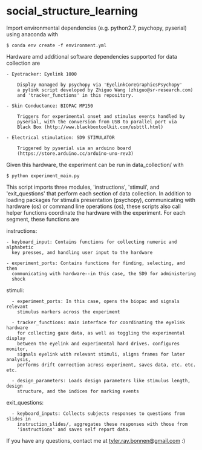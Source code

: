 # social_structure_learning


Import environmental dependencies (e.g. python2.7, psychopy, pyserial) using anaconda with

    $ conda env create -f environment.yml

Hardware amd additional software dependencies supported for data collection are
	
	- Eyetracker: Eyelink 1000
		
		Display managed by psychopy via 'EyelinkCoreGraphicsPsychopy' 
		a pylink script developed by Zhiguo Wang (zhiguo@sr-research.com)
		and 'tracker_functions' in this repository.  
 
	- Skin Conductance: BIOPAC MP150

		Triggers for experimental onset and stimulus events handled by
		pyserial, with the conversion from USB to parallel port via 
		Black Box (http://www.blackboxtoolkit.com/usbttl.html)

	- Electrical stimulation: SD9 STIMULATOR

		Triggered by pyserial via an arduino board 
		(https://store.arduino.cc/arduino-uno-rev3) 

Given this hardware, the experiment can be run in data_collection/ with

    $ python experiment_main.py

This script imports three modules, 'instructions', 'stimuli', and 'exit_questions'
that perform each section of data collection. In addition to loading packages 
for stimulis presentation (psychopy), communicating with hardware (os) or 
command line operations (os), these scripts also call helper functions coordinate
the hardware with the experiment. For each segment, these functions are

  instructions:

    - keyboard_input: Contains functions for collecting numeric and alphabetic
      key presses, and handling user input to the hardware

    - experiment_ports: Contains functions for finding, selecting, and then
      communicating with hardware--in this case, the SD9 for administering
      shock

  stimuli:

      - experiment_ports: In this case, opens the biopac and signals relevant
        stimulus markers across the experiment

      - tracker_functions: main interface for coordinating the eyelink hardware
        for collecting gaze data, as well as toggling the experimental display
        between the eyelink and experimental hard drives. configures monitor,
        signals eyelink with relevant stimuli, aligns frames for later analysis,
        performs drift correction across experiment, saves data, etc. etc. etc.

      - design_parameters: Loads design parameters like stimulus length, design
        structure, and the indices for marking events

  exit_questions:

      - keyboard_inputs: Collects subjects responses to questions from slides in
        instruction_slides/, aggregates these responses with those from
        'instructions' and saves self report data.

If you have any questions, contact me at tyler.ray.bonnen@gmail.com :) 
